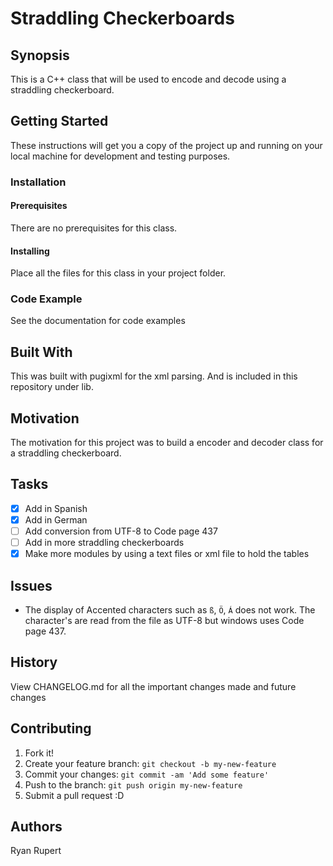 # Straddling Checkerboards

## Synopsis
This is a C++ class that will be used to encode and decode using a straddling
checkerboard.

## Getting Started
These instructions will get you a copy of the project up and running on your
local machine for development and testing purposes.

### Installation

#### Prerequisites
There are no prerequisites for this class.

#### Installing
Place all the files for this class in your project folder.

### Code Example
See the documentation for code examples

## Built With
This was built with pugixml for the xml parsing. And is included in this repository under lib.

## Motivation
The motivation for this project was to build a encoder and decoder class for a
straddling checkerboard.

## Tasks
- [x] Add in Spanish
- [x] Add in German
- [ ] Add conversion from UTF-8 to Code page 437
- [ ] Add in more straddling checkerboards
- [x] Make more modules by using a text files or xml file to hold the tables

## Issues
* The display of Accented characters such as `ß`, `Ö`, `Á` does not work. The character's are read from the file as UTF-8 but windows uses Code page 437.

## History
View CHANGELOG.md for all the important changes made and future changes

## Contributing

1. Fork it!
2. Create your feature branch: `git checkout -b my-new-feature`
3. Commit your changes: `git commit -am 'Add some feature'`
4. Push to the branch: `git push origin my-new-feature`
5. Submit a pull request :D

## Authors
Ryan Rupert
